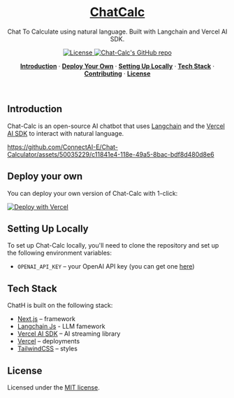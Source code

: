 <a href="https://Chat-Calc.vercel.app">
 
  <h1 align="center">ChatCalc</h1>
</a>

<p align="center">
  Chat To Calculate using natural language. Built with Langchain and Vercel AI SDK. 
</p>

<p align="center">
  <a href="https://github.com/connectai-e/Chat-Calculator/blob/main/LICENSE">
    <img src="https://img.shields.io/github/license/connectai-e/Chat-Calculator?label=license&logo=github&color=f80&logoColor=fff" alt="License" />
  </a>
  <a href="https://github.com/connectai-e/Chat-Calculator"><img src="https://img.shields.io/github/stars/connectai-e/Chat-Calculator?style=social" alt="Chat-Calc's GitHub repo"></a>
</p>

<p align="center">
  <a href="#introduction"><strong>Introduction</strong></a> ·
  <a href="#deploy-your-own"><strong>Deploy Your Own</strong></a> ·
  <a href="#setting-up-locally"><strong>Setting Up Locally</strong></a> ·
  <a href="#tech-stack"><strong>Tech Stack</strong></a> ·
  <a href="#contributing"><strong>Contributing</strong></a> ·
  <a href="#license"><strong>License</strong></a>
</p>
<br/>

## Introduction

Chat-Calc is an open-source AI chatbot that uses [Langchain](https://js.langchain.com/docs/modules/agents/) and the [Vercel AI SDK](https://sdk.vercel.ai/docs) to interact with natural language.


https://github.com/ConnectAI-E/Chat-Calculator/assets/50035229/c11841e4-118e-49a5-8bac-bdf8d480d8e6



## Deploy your own

You can deploy your own version of Chat-Calc with 1-click:


[![Deploy with Vercel](https://vercel.com/button)](https://vercel.com/new/clone?repository-url=https://github.com/ConnectAI-E/Chat-Calculator&env=OPENAI_API_KEY&project-name=chat-calc&repository-name=Chat-Calc)
</details>

## Setting Up Locally

To set up Chat-Calc locally, you'll need to clone the repository and set up the following environment variables:

- `OPENAI_API_KEY` – your OpenAI API key (you can get one [here](https://platform.openai.com/account/api-keys))

## Tech Stack

ChatH is built on the following stack:

- [Next.js](https://nextjs.org/) – framework
- [Langchain Js](https://js.langchain.com/docs/modules/agents/) - LLM famework
- [Vercel AI SDK](https://sdk.vercel.ai/docs) – AI streaming library
- [Vercel](https://vercel.com) – deployments
- [TailwindCSS](https://tailwindcss.com/) – styles


## License

Licensed under the [MIT license](https://github.com/connectai-e/Chat-Calculator/blob/main/LICENSE.md).
